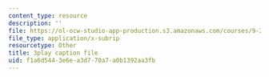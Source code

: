 ```yaml
---
content_type: resource
description: ''
file: https://ol-ocw-studio-app-production.s3.amazonaws.com/courses/9-20-animal-behavior-fall-2013/f1a6d5443e6ea3d770a7a0b1392aa3fb_472230.srt
file_type: application/x-subrip
resourcetype: Other
title: 3play caption file
uid: f1a6d544-3e6e-a3d7-70a7-a0b1392aa3fb
---
```

